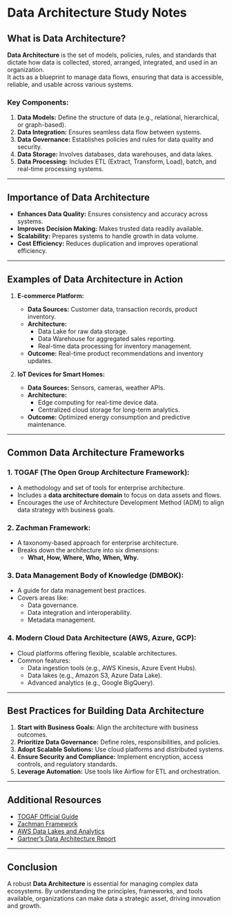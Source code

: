 # Data Architecture Study Notes

## What is Data Architecture?

**Data Architecture** is the set of models, policies, rules, and standards that dictate how data is collected, stored, arranged, integrated, and used in an organization.  
It acts as a blueprint to manage data flows, ensuring that data is accessible, reliable, and usable across various systems.  

### Key Components:
1. **Data Models:** Define the structure of data (e.g., relational, hierarchical, or graph-based).
2. **Data Integration:** Ensures seamless data flow between systems.
3. **Data Governance:** Establishes policies and rules for data quality and security.
4. **Data Storage:** Involves databases, data warehouses, and data lakes.
5. **Data Processing:** Includes ETL (Extract, Transform, Load), batch, and real-time processing systems.

---

## Importance of Data Architecture
- **Enhances Data Quality:** Ensures consistency and accuracy across systems.
- **Improves Decision Making:** Makes trusted data readily available.
- **Scalability:** Prepares systems to handle growth in data volume.
- **Cost Efficiency:** Reduces duplication and improves operational efficiency.

---

## Examples of Data Architecture in Action

1. **E-commerce Platform:**
   - **Data Sources:** Customer data, transaction records, product inventory.
   - **Architecture:** 
     - Data Lake for raw data storage.
     - Data Warehouse for aggregated sales reporting.
     - Real-time data processing for inventory management.
   - **Outcome:** Real-time product recommendations and inventory updates.

2. **IoT Devices for Smart Homes:**
   - **Data Sources:** Sensors, cameras, weather APIs.
   - **Architecture:** 
     - Edge computing for real-time device data.
     - Centralized cloud storage for long-term analytics.
   - **Outcome:** Optimized energy consumption and predictive maintenance.

---

## Common Data Architecture Frameworks

### 1. **TOGAF (The Open Group Architecture Framework):**
   - A methodology and set of tools for enterprise architecture.
   - Includes a **data architecture domain** to focus on data assets and flows.
   - Encourages the use of Architecture Development Method (ADM) to align data strategy with business goals.

### 2. **Zachman Framework:**
   - A taxonomy-based approach for enterprise architecture.
   - Breaks down the architecture into six dimensions:
     - **What, How, Where, Who, When, Why.**

### 3. **Data Management Body of Knowledge (DMBOK):**
   - A guide for data management best practices.
   - Covers areas like:
     - Data governance.
     - Data integration and interoperability.
     - Metadata management.

### 4. **Modern Cloud Data Architecture (AWS, Azure, GCP):**
   - Cloud platforms offering flexible, scalable architectures.
   - Common features:
     - Data ingestion tools (e.g., AWS Kinesis, Azure Event Hubs).
     - Data lakes (e.g., Amazon S3, Azure Data Lake).
     - Advanced analytics (e.g., Google BigQuery).

---

## Best Practices for Building Data Architecture
1. **Start with Business Goals:** Align the architecture with business outcomes.
2. **Prioritize Data Governance:** Define roles, responsibilities, and policies.
3. **Adopt Scalable Solutions:** Use cloud platforms and distributed systems.
4. **Ensure Security and Compliance:** Implement encryption, access controls, and regulatory standards.
5. **Leverage Automation:** Use tools like Airflow for ETL and orchestration.

---

## Additional Resources
- [TOGAF Official Guide](https://www.opengroup.org/togaf)
- [Zachman Framework](https://www.zachman.com/)
- [AWS Data Lakes and Analytics](https://aws.amazon.com/big-data/)
- [Gartner’s Data Architecture Report](https://www.gartner.com/)

---

## Conclusion
A robust **Data Architecture** is essential for managing complex data ecosystems. By understanding the principles, frameworks, and tools available, organizations can make data a strategic asset, driving innovation and growth.
